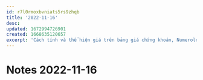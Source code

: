 ```yaml
---
id: r7l0rmoxbvniats5rs9zhqb
title: '2022-11-16'
desc:
updated: 1672994726901
created: 1668635120657
excerpt: 'Cách tính và thể hiện giá trên bảng giá chứng khoán, Numerology - Thần số học, Football Betting - How to Read Odds, Create a Betting Spreadsheet, Measure Stock Trading Performance With Google Sheets'
---
```

# Notes 2022-11-16